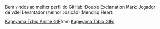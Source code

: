 Bem vindos ao melhor perfil do GitHub :Double Exclamation Mark:
Jogador de vôlei Levantador (melhor posição) :Mending Heart:
<div class="tenor-gif-embed" data-postid="17217621" data-share-method="host" data-aspect-ratio="0.99375" data-width="100%"><a href="https://tenor.com/view/kageyama-tobio-anime-haikyuu-smile-volleyball-gif-17217621">Kageyama Tobio Anime GIF</a>from <a href="https://tenor.com/search/kageyama+tobio-gifs">Kageyama Tobio GIFs</a></div> <script type="text/javascript" async src="https://tenor.com/embed.js"></script>
